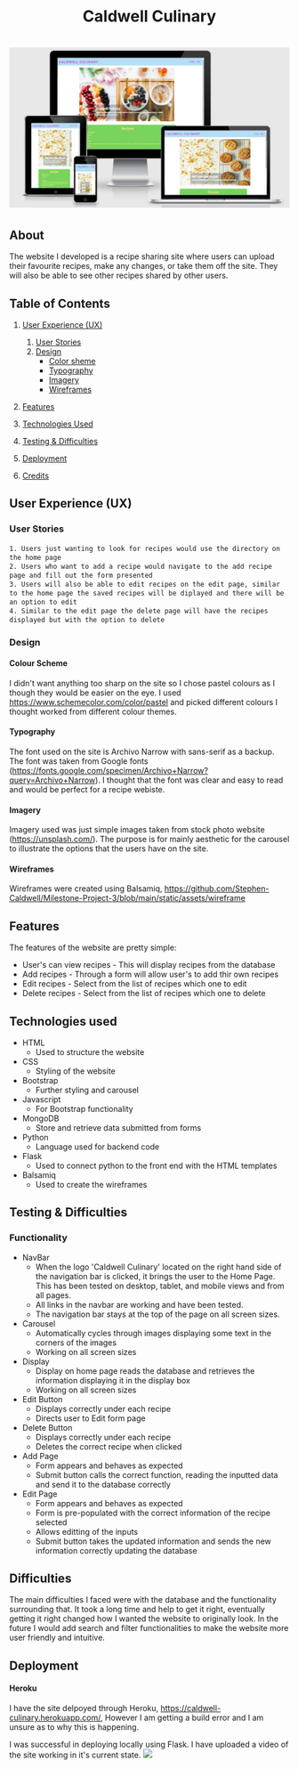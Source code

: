 <h1 align="center">Caldwell Culinary </h1>
<h1 align="center"><img src="static/assets/imgs/responsiveness.JPG"></h1>

## About
The website I developed is a recipe sharing site where users can upload their favourite recipes, make any changes, or take them off the site. They will also be able to see other recipes shared by other users.

## Table of Contents
1. [User Experience (UX)](#user-experience)
    1. [User Stories](#user-stories)
    1. [Design](#design)
        - [Color sheme](#color-scheme)
        - [Typography](#typography)
        - [Imagery](#imagery)
        - [Wireframes](#wireframes)

2. [Features](#features)

3. [Technologies Used](#technologies-used)

4. [Testing & Difficulties](#testing&difficulties)

5. [Deployment](#deployment)

6. [Credits](#credits)

## User Experience (UX)

### User Stories
    1. Users just wanting to look for recipes would use the directory on the home page
    2. Users who want to add a recipe would navigate to the add recipe page and fill out the form presented
    3. Users will also be able to edit recipes on the edit page, similar to the home page the saved recipes will be diplayed and there will be an option to edit
    4. Similar to the edit page the delete page will have the recipes displayed but with the option to delete

### Design

#### Colour Scheme
I didn't want anything too sharp on the site so I chose pastel colours as I though they would be easier on the eye. I used https://www.schemecolor.com/color/pastel and picked different colours I thought worked from different colour themes.

#### Typography
The font used on the site is Archivo Narrow with sans-serif as a backup. The font was taken from Google fonts (https://fonts.google.com/specimen/Archivo+Narrow?query=Archivo+Narrow). I thought that the font was clear and easy to read and would be perfect for a recipe webiste.

#### Imagery
Imagery used was just simple images taken from stock photo website (https://unsplash.com/). The purpose is for mainly aesthetic for the carousel to illustrate the options that the users have on the site.

#### Wireframes
Wireframes were created using Balsamiq, https://github.com/Stephen-Caldwell/Milestone-Project-3/blob/main/static/assets/wireframe

## Features
The features of the website are pretty simple:
- User's can view recipes - This will display recipes from the database
- Add recipes - Through a form will allow user's to add thir own recipes
- Edit recipes - Select from the list of recipes which one to edit
- Delete recipes - Select from the list of recipes which one to delete

## Technologies used
- HTML
    - Used to structure the website
- CSS
    - Styling of the website
- Bootstrap
    - Further styling and carousel
- Javascript
    - For Bootstrap functionality
- MongoDB 
    - Store and retrieve data submitted from forms
- Python
    - Language used for backend code
- Flask
    - Used to connect python to the front end with the HTML templates
- Balsamiq
    - Used to create the wireframes


## Testing & Difficulties
### Functionality
- NavBar
    - When the logo 'Caldwell Culinary' located on the right hand side of the navigation bar is clicked, it brings the user to the Home Page. This has been tested on desktop, tablet, and mobile views and from all pages.
    - All links in the navbar are working and have been tested.
    - The navigation bar stays at the top of the page on all screen sizes.
- Carousel
    - Automatically cycles through images displaying some text in the corners of the images
    - Working on all screen sizes
- Display
    - Display on home page reads the database and retrieves the information displaying it in the display box
    - Working on all screen sizes
- Edit Button
    - Displays correctly under each recipe
    - Directs user to Edit form page
- Delete Button
    - Displays correctly under each recipe
    - Deletes the correct recipe when clicked
- Add Page
    - Form appears and behaves as expected 
    - Submit button calls the correct function, reading the inputted data and send it to the database correctly 
- Edit Page
    - Form appears and behaves as expected
    - Form is pre-populated with the correct information of the recipe selected
    - Allows editting of the inputs
    - Submit button takes the updated information and sends the new information correctly updating the database

## Difficulties
The main difficulties I faced were with the database and the functionality surrounding that. It took a long time and help to get it right, eventually getting it right changed how I wanted the website to originally look.
In the future I would add search and filter functionalities to make the website more user friendly and intuitive.

## Deployment
#### Heroku
I have the site delpoyed through Heroku, https://caldwell-culinary.herokuapp.com/, However I am getting a build error and I am unsure as to why this is happening.

I was successful in deploying locally using Flask. I have uploaded a video of the site working in it's current state. <img src="static/assets/imgs/screenRecord.mp4">